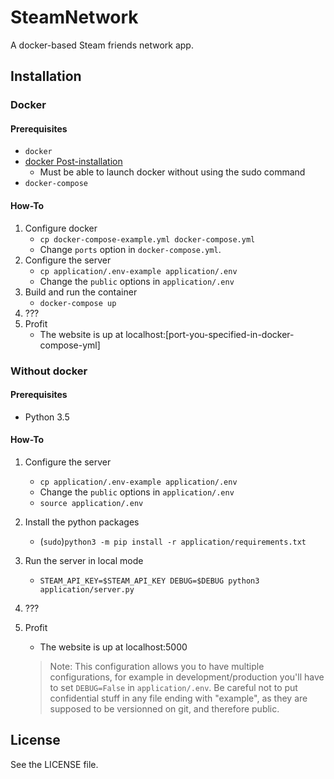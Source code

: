 # SteamNetwork
A docker-based Steam friends network app.


## Installation

### Docker
#### Prerequisites
- `docker`
- [docker Post-installation](https://docs.docker.com/engine/installation/linux/linux-postinstall/)
    - Must be able to launch docker without using the sudo command
- `docker-compose`
#### How-To
1. Configure docker
    - `cp docker-compose-example.yml docker-compose.yml`
    - Change `ports` option in `docker-compose.yml`.
2. Configure the server
    - `cp application/.env-example application/.env`
    - Change the `public` options in `application/.env`
3. Build and run the container
    - `docker-compose up`
4. ???
5. Profit
    - The website is up at localhost:[port-you-specified-in-docker-compose-yml]

### Without docker
#### Prerequisites
- Python 3.5
#### How-To
1. Configure the server
    - `cp application/.env-example application/.env`
    - Change the `public` options in `application/.env`
    - `source application/.env`
2. Install the python packages
    - (`sudo`)`python3 -m pip install -r application/requirements.txt` 
3. Run the server in local mode
    - `STEAM_API_KEY=$STEAM_API_KEY DEBUG=$DEBUG python3 application/server.py`
4. ???
5. Profit
    - The website is up at localhost:5000
    
    >Note:
    This configuration allows you to have multiple configurations, for example in development/production you'll have to set `DEBUG=False` in `application/.env`.
    Be careful not to put confidential stuff in any file ending with "example", as they are supposed to be versionned on git, and therefore public.
## License
See the LICENSE file.
